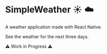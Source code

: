 # SimpleWeather :sunny: :cloud:

A weather application made with React Native.

See the weather for the next three days.

 :warning: Work in Progress :warning:

